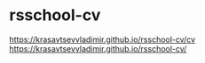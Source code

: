 # rsschool-cv
https://krasavtsevvladimir.github.io/rsschool-cv/cv
https://krasavtsevvladimir.github.io/rsschool-cv/
